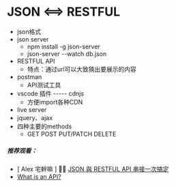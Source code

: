 # JSON <==> RESTFUL
- json格式
- json server
    - npm install -g json-server
    - json-server --watch db.json
- RESTFUL API
    - 特点：通过url可以大致猜出要展示的内容
- postman
    - API测试工具
- vscode 插件 ----- cdnjs
    - 方便import各种CDN
- live server
- jquery、ajax
- 四种主要的methods
    - GET  POST  PUT/PATCH  DELETE



##### 推荐观看： 
- [ Alex 宅幹嘛 ] 👨‍💻 [JSON 與 RESTFUL API 串接一次搞定](https://www.youtube.com/watch?v=R8GL5y49iJc&list=PLEfh-m_KG4dZcmTWAHWDgiLhkFAQh-xpA&index=2)
- [What is an API?](https://www.youtube.com/watch?v=s7wmiS2mSXY&list=LL7UzJBEmDSoMlrMMw5XBO8Q&index=2&t=0s)